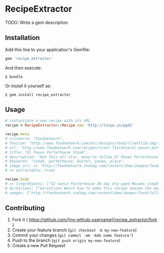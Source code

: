 # RecipeExtractor

TODO: Write a gem description

## Installation

Add this line to your application's Gemfile:

```ruby
gem 'recipe_extractor'
```

And then execute:

    $ bundle

Or install it yourself as:

    $ gem install recipe_extractor

## Usage

```ruby
# instantiate a new recipe with its URL
recipe = RecipeExtractor::Recipe.new 'http://tinyw.in/pg42'

recipe.meta
# =>{source: "Foodnetwork",
# favicon: "http://www.foodnetwork.com/etc/designs/food/clientlib/img/favicon.ico",
# url: "http://www.foodnetwork.com/recipes/tyler-florence/el-paseo-porterhouse-steak-recipe.html",
# title: "El Paseo Porterhouse Steak",
# description: "Get this all-star, easy-to-follow El Paseo Porterhouse Steak recipe from Tyler Florence.",
# keywords: "steak, porterhouse, butter, paseo, place",
# image_url: => "http://foodnetwork.sndimg.com/content/dam/images/food/fullset/2013/1/30/0/BX0802H_el-paseo-porterhouse-steak-recipe_s4x3.jpg",
# => extractable: true}

recipe.body
# => {ingredients: ["52 ounce Porterhouse 28 day dry-aged Masami steak", "California solar salt/ sea salt", "Clarified butter", "Fresh sage leaves", "Fresh thyme", "2 bulbs of garlic", "Freshly ground black pepper", "Shallot butter, for serving"],
# directions: ["Directions Watch how to make this recipe Season the meat before broiling: liberally rub salt over both sides of the steak.Place the steak directly onto the broiler, no extra fat is needed, at 1200 degrees for 20 minutes.After 10 minutes turn the steaks over and return to the broiler: they only need turning once.After 20 minutes, remove the steak from the broiler.Place the steak in the clarified butter, sage, thyme and garlic mixture, and leave to rest for 10 minutes, basting the top with butter.Remove the steak from the clarified butter and place on kitchen roll to remove any excess.To serve, separate the fillet and strip sirloin from the bone and slice. Place the T-bone in the centre of the plate and reassemble the steak, with the sliced sirloin to the left and sliced fillet to the right. Sprinkle over freshly ground black pepper to taste. Place the shallot butter on top of each steak, and garnish with half a garlic bulb taken from the clarified butter, a sprig of thyme and a generous drizzle of garlic butter. 2012, Tyler Florence, All Rights Reserved CATEGORIES: Beef Main Dish Steak View All"],
# images: ["http://foodnetwork.sndimg.com/content/dam/images/food/fullset/2013/1/30/0/BX0802H_el-paseo-porterhouse-steak-recipe_s4x3.jpg.rend.sni12col.landscape.jpeg", "http://foodnetwork.sndimg.com/content/dam/images/food/fullset/2015/6/22/0/FNStore-SummerSale.jpg.rend.sni5col.landscape.jpeg"]
```

## Contributing

1. Fork it ( https://github.com/[my-github-username]/recipe_extractor/fork )
2. Create your feature branch (`git checkout -b my-new-feature`)
3. Commit your changes (`git commit -am 'Add some feature'`)
4. Push to the branch (`git push origin my-new-feature`)
5. Create a new Pull Request
